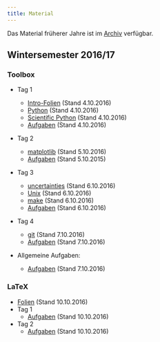 ```yaml
---
title: Material
---
```


Das Material früherer Jahre ist im [Archiv](archive.html) verfügbar.

## Wintersemester 2016/17

### Toolbox

- Tag 1
    - [Intro-Folien](files/archive/2016/intro.pdf) (Stand 4.10.2016)
    - [Python](files/archive/2016/python.html) (Stand 4.10.2016)
    - [Scientific Python](files/archive/2016/scientific-python.html) (Stand 4.10.2016)
    - [Aufgaben](files/archive/2016/exercises-toolbox-1.zip) (Stand 4.10.2016)

- Tag 2
    - [matplotlib](files/archive/2016/matplotlib.html) (Stand 5.10.2016)
    - [Aufgaben](files/archive/2016/exercises-toolbox-2.zip) (Stand 5.10.2015)
- Tag 3
    - [uncertainties](files/archive/2016/uncertainties.html) (Stand 6.10.2016)
    - [Unix](files/archive/2016/unix.pdf) (Stand 6.10.2016)
    - [make](files/archive/2016/make.pdf) (Stand 6.10.2016)
    - [Aufgaben](files/archive/2016/exercises-toolbox-3.zip) (Stand 6.10.2016)
- Tag 4
    - [git](files/archive/2016/git.pdf) (Stand 7.10.2016)
    - [Aufgaben](files/archive/2016/exercises-toolbox-4.zip) (Stand 7.10.2016)

- Allgemeine Aufgaben:
    - [Aufgaben](files/archive/2016/exercises-toolbox-5.zip) (Stand 7.10.2016)


### LaTeX

- [Folien](files/archive/2016/latex.pdf) (Stand 10.10.2016)
- Tag 1
    - [Aufgaben](files/archive/2016/exercises-latex-1.zip) (Stand 10.10.2016)
- Tag 2
    - [Aufgaben](files/archive/2016/exercises-latex-2.zip) (Stand 10.10.2016)

